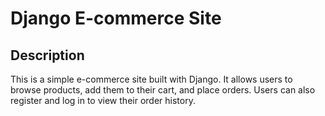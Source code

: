 # Django E-commerce Site

## Description

This is a simple e-commerce site built with Django. It allows users to browse products, add them to their cart, and place orders. Users can also register and log in to view their order history.

 